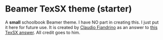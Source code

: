 Beamer TexSX theme (starter)
============================

A **small** schoolbook Beamer theme. I have NO part in creating
this. I just put it here for future use. It is created by
[Claudio Fiandrino][2] as an answer to [this TexSX answer][1]. All
credit goes to him.


 [1]: http://tex.stackexchange.com/questions/146529/design-a-custom-beamer-theme-from-scratch
 [2]: http://tex.stackexchange.com/users/13304/claudio-fiandrino
